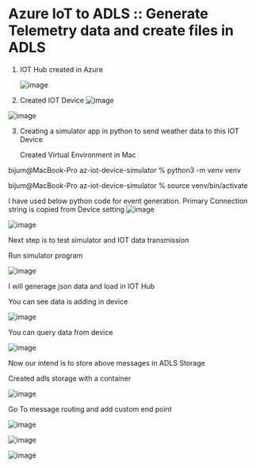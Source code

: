 # Azure IoT to ADLS :: Generate Telemetry data and create files in ADLS


1. IOT Hub created in Azure

   ![image](https://github.com/user-attachments/assets/7586ae44-a96e-4344-becf-f71fff56896f)

2. Created IOT Device
![image](https://github.com/user-attachments/assets/133d4de6-e295-4a00-9a20-a4059fc2afff)

![image](https://github.com/user-attachments/assets/7fe40105-1e04-41fd-9ba2-c31e5fa72368)


3. Creating a simulator app in python to send weather data to this IOT Device

   Created Virtual Environment in Mac

bijum@MacBook-Pro az-iot-device-simulator % python3 -m venv venv

bijum@MacBook-Pro az-iot-device-simulator % source venv/bin/activate

I have used below python code for event generation. Primary Connection string is copied from Device setting
![image](https://github.com/user-attachments/assets/c2a702b8-632a-44ea-a2bc-2a757ad75bb0)

![image](https://github.com/user-attachments/assets/b4c8305c-c21c-4497-a4ab-c6caf3966349)

Next step is to test simulator and IOT data transmission

Run simulator program 

![image](https://github.com/user-attachments/assets/4a6cd7f1-05cf-4f65-a4d4-c29ea11d6a35)

I will generage json data and load in IOT Hub

You can see data is adding in device

![image](https://github.com/user-attachments/assets/dc56131d-2795-4d29-acd8-cc8243983610)


You can query data from device

![image](https://github.com/user-attachments/assets/5a97b065-c3cb-4b8f-aaab-6dcc17228978)


Now our intend is to store above messages in ADLS Storage

Created adls storage with a container

![image](https://github.com/user-attachments/assets/dd57e362-2ed1-4020-91e1-633072d0f3ea)


Go To message routing and add custom end point

![image](https://github.com/user-attachments/assets/235687fa-5b5c-418c-b422-a8f169be6369)


![image](https://github.com/user-attachments/assets/d4ea0101-d410-4e22-94bb-30794526d766)

![image](https://github.com/user-attachments/assets/033dd61c-0be7-4052-ae7b-063ff80db563)

